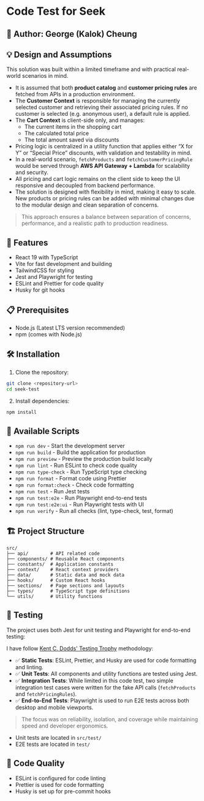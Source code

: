# Code Test for Seek

## 👤 Author: George (Kalok) Cheung

## 💡 Design and Assumptions

This solution was built within a limited timeframe and with practical real-world scenarios in mind.

- It is assumed that both **product catalog** and **customer pricing rules** are fetched from APIs in a production environment.
- The **Customer Context** is responsible for managing the currently selected customer and retrieving their associated pricing rules. If no customer is selected (e.g. anonymous user), a default rule is applied.
- The **Cart Context** is client-side only, and manages:
    - The current items in the shopping cart
    - The calculated total price
    - The total amount saved via discounts
- Pricing logic is centralized in a utility function that applies either “X for Y” or “Special Price” discounts, with validation and testability in mind.
- In a real-world scenario, `fetchProducts` and `fetchCustomerPricingRule` would be served through **AWS API Gateway + Lambda** for scalability and security.
- All pricing and cart logic remains on the client side to keep the UI responsive and decoupled from backend performance.
- The solution is designed with flexibility in mind, making it easy to scale. New products or pricing rules can be added with minimal changes due to the modular design and clean separation of concerns.

> This approach ensures a balance between separation of concerns, performance, and a realistic path to production readiness.

## 🚀 Features

- React 19 with TypeScript
- Vite for fast development and building
- TailwindCSS for styling
- Jest and Playwright for testing
- ESLint and Prettier for code quality
- Husky for git hooks

## 📋 Prerequisites

- Node.js (Latest LTS version recommended)
- npm (comes with Node.js)

## 🛠️ Installation

1. Clone the repository:

```bash
git clone <repository-url>
cd seek-test
```

2. Install dependencies:

```bash
npm install
```

## 🚀 Available Scripts

- `npm run dev` - Start the development server
- `npm run build` - Build the application for production
- `npm run preview` - Preview the production build locally
- `npm run lint` - Run ESLint to check code quality
- `npm run type-check` - Run TypeScript type checking
- `npm run format` - Format code using Prettier
- `npm run format:check` - Check code formatting
- `npm run test` - Run Jest tests
- `npm run test:e2e` - Run Playwright end-to-end tests
- `npm run test:e2e:ui` - Run Playwright tests with UI
- `npm run verify` - Run all checks (lint, type-check, test, format)

## 🏗️ Project Structure

```
src/
├── api/        # API related code
├── components/ # Reusable React components
├── constants/  # Application constants
├── context/    # React context providers
├── data/       # Static data and mock data
├── hooks/      # Custom React hooks
├── sections/   # Page sections and layouts
├── types/      # TypeScript type definitions
└── utils/      # Utility functions
```

## 🧪 Testing

The project uses both Jest for unit testing and Playwright for end-to-end testing:

I have follow [Kent C. Dodds' Testing Trophy](https://kentcdodds.com/blog/the-testing-trophy-and-testing-classifications) methodology:

- ✅ **Static Tests**: ESLint, Prettier, and Husky are used for code formatting and linting.
- ✅ **Unit Tests**: All components and utility functions are tested using Jest.
- ✅ **Integration Tests**: While limited in this code test, two simple integration test cases were written for the fake API calls (`fetchProducts` and `fetchPricingRules`).
- ✅ **End-to-End Tests**: Playwright is used to run E2E tests across both desktop and mobile viewports.

> The focus was on reliability, isolation, and coverage while maintaining speed and developer ergonomics.

- Unit tests are located in `src/test/`
- E2E tests are located in `test/`

## 📝 Code Quality

- ESLint is configured for code linting
- Prettier is used for code formatting
- Husky is set up for pre-commit hooks
